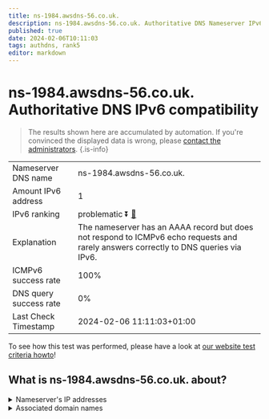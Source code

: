 ```yaml
---
title: ns-1984.awsdns-56.co.uk.
description: ns-1984.awsdns-56.co.uk. Authoritative DNS Nameserver IPv6 compatibility
published: true
date: 2024-02-06T10:11:03
tags: authdns, rank5
editor: markdown
---
```


# ns-1984.awsdns-56.co.uk. Authoritative DNS IPv6 compatibility

> The results shown here are accumulated by automation. If you're convinced the displayed data is wrong, please [contact the administrators](/howto/chat). 
{.is-info}




|   |   |
| - | - |
| Nameserver DNS name | ns-1984.awsdns-56.co.uk.
| Amount IPv6 address | 1
| IPv6 ranking | problematic :arrow_double_down: [🔗](/howto/ranking) |
| Explanation | The nameserver has an AAAA record but does not respond to ICMPv6 echo requests and rarely answers correctly to DNS queries via IPv6. |
| ICMPv6 success rate | 100%|
| DNS query success rate | 0% |
| Last Check Timestamp | 2024-02-06 11:11:03+01:00 |

To see how this test was performed, please have a look at [our website test criteria howto](/howto/testcriteria/authdns)!


## What is ns-1984.awsdns-56.co.uk. about?




<details>
<summary>Nameserver's IP addresses</summary>

2600:9000:5307:c000::1

</details>



<details>
<summary>Associated domain names</summary>

www.netflix.com

</details>
